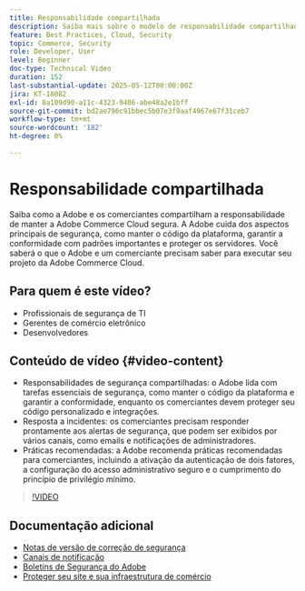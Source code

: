 ```yaml
---
title: Responsabilidade compartilhada
description: Saiba mais sobre o modelo de responsabilidade compartilhada da Adobe Commerce para segurança e operações. Descubra as principais funções da Adobe e dos comerciantes.
feature: Best Practices, Cloud, Security
topic: Commerce, Security
role: Developer, User
level: Beginner
doc-type: Technical Video
duration: 152
last-substantial-update: 2025-05-12T00:00:00Z
jira: KT-18082
exl-id: 8a109d90-a11c-4323-9486-abe48a2e1bff
source-git-commit: bd2ae796c91bbec5b07e3f9aaf4967e67f31ceb7
workflow-type: tm+mt
source-wordcount: '182'
ht-degree: 0%

---
```


# Responsabilidade compartilhada

Saiba como a Adobe e os comerciantes compartilham a responsabilidade de manter a Adobe Commerce Cloud segura. A Adobe cuida dos aspectos principais de segurança, como manter o código da plataforma, garantir a conformidade com padrões importantes e proteger os servidores. Você saberá o que o Adobe e um comerciante precisam saber para executar seu projeto da Adobe Commerce Cloud.

## Para quem é este vídeo?

* Profissionais de segurança de TI
* Gerentes de comércio eletrônico
* Desenvolvedores

## Conteúdo de vídeo {#video-content}

* Responsabilidades de segurança compartilhadas: o Adobe lida com tarefas essenciais de segurança, como manter o código da plataforma e garantir a conformidade, enquanto os comerciantes devem proteger seu código personalizado e integrações.
* Resposta a incidentes: os comerciantes precisam responder prontamente aos alertas de segurança, que podem ser exibidos por vários canais, como emails e notificações de administradores.
* Práticas recomendadas: a Adobe recomenda práticas recomendadas para comerciantes, incluindo a ativação da autenticação de dois fatores, a configuração do acesso administrativo seguro e o cumprimento do princípio de privilégio mínimo.

>[!VIDEO](https://video.tv.adobe.com/v/3458392/?learn=on&enablevpops)

## Documentação adicional

* [Notas de versão de correção de segurança](https://experienceleague.adobe.com/pt-br/docs/commerce-operations/release/notes/security-patches/overview)
* [Canais de notificação](https://business.adobe.com/blog/introducing-enhanced-security-patch-deployment-and-communications-in-adobe-commerce#proactive-communication--keeping-customers-informed)
* [Boletins de Segurança do Adobe](https://helpx.adobe.com/search.html?q=security%2520updates%2520commerce&amp;context=https%253A%252F%252Fhelpx.adobe.com%252Fsupport.html)
* [Proteger seu site e sua infraestrutura de comércio](https://experienceleague.adobe.com/pt-br/docs/commerce-operations/implementation-playbook/best-practices/launch/security-best-practices)
